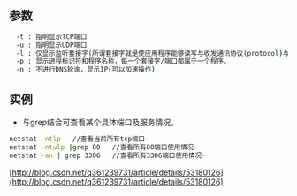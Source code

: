 ## 参数 ##
```cmd
　-t : 指明显示TCP端口
　-u : 指明显示UDP端口
　-l : 仅显示监听套接字(所谓套接字就是使应用程序能够读写与收发通讯协议(protocol)与资料的程序)
　-p : 显示进程标识符和程序名称，每一个套接字/端口都属于一个程序。
　-n : 不进行DNS轮询，显示IP(可以加速操作)
```

## 实例 ##
- 与grep结合可查看某个具体端口及服务情况。
```cmd
netstat -ntlp   //查看当前所有tcp端口·
netstat -ntulp |grep 80   //查看所有80端口使用情况·
netstat -an | grep 3306   //查看所有3306端口使用情况·
```

[http://blog.csdn.net/q361239731/article/details/53180126](http://blog.csdn.net/q361239731/article/details/53180126)